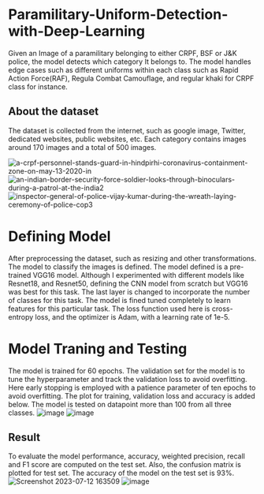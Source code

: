# Paramilitary-Uniform-Detection-with-Deep-Learning
Given an Image of a paramilitary belonging to either CRPF, BSF or J&amp;K police, the model detects which category It belongs to.
The model handles edge cases such as different uniforms within each class such as Rapid Action Force(RAF), Regula Combat Camouflage, and regular khaki for CRPF class for instance.

## About the dataset
The dataset is collected from the internet, such as google image, Twitter, dedicated websites, public websites, etc. Each category contains images around 170 images and a total of 500 images. 

![a-crpf-personnel-stands-guard-in-hindpirhi-coronavirus-containment-zone-on-may-13-2020-in](https://github.com/tjorgais/Paramilitary-Uniform-Detection-with-Deep-Learning/assets/42938890/281cf9b1-ae36-4863-9a20-e15358920ffb)
![an-indian-border-security-force-soldier-looks-through-binoculars-during-a-patrol-at-the-india2](https://github.com/tjorgais/Paramilitary-Uniform-Detection-with-Deep-Learning/assets/42938890/36c4b604-4db8-42db-8fb5-d07b65069383)
![inspector-general-of-police-vijay-kumar-during-the-wreath-laying-ceremony-of-police-cop3](https://github.com/tjorgais/Paramilitary-Uniform-Detection-with-Deep-Learning/assets/42938890/02457ed7-89d3-47cf-80a0-ea97128a2190)


# Defining Model
After preprocessing the dataset, such as resizing and other transformations. The model to classify the images is defined.
The model defined is a pre-trained VGG16 model. Although I experimented with different models like Resnet18, and Resnet50, defining the CNN model from scratch but VGG16 was best for this task. The last layer is changed to incorporate the number of classes for this task. The model is fined tuned completely to learn features for this particular task. The loss function used here is cross-entropy loss, and the optimizer is Adam, with a learning rate of 1e-5.

# Model Traning and Testing
The model is trained for 60 epochs. The validation set for the model is to tune the hyperparameter and track the validation loss to avoid overfitting. Here early stopping is employed with a patience parameter of ten epochs to avoid overfitting. The plot for training, validation loss and accuracy is added below. The model is tested on datapoint more than 100 from all three classes. 
![image](https://github.com/tjorgais/Paramilitary-Uniform-Detection-with-Deep-Learning/assets/42938890/3e3f1f7b-6194-4cc7-b23c-b077ff3c3bcf)
![image](https://github.com/tjorgais/Paramilitary-Uniform-Detection-with-Deep-Learning/assets/42938890/c27ed63f-dc67-4aa0-97d0-16019a2913cb)


## Result
To evaluate the model performance, accuracy, weighted precision, recall and F1 score are computed on the test set. Also, the confusion matrix is plotted for test set. The accuracy of the model on the test set is 93%.
![Screenshot 2023-07-12 163509](https://github.com/tjorgais/Paramilitary-Uniform-Detection-with-Deep-Learning/assets/42938890/fcb90457-749e-4a8e-9013-11ff793e8fa6)
![image](https://github.com/tjorgais/Paramilitary-Uniform-Detection-with-Deep-Learning/assets/42938890/8ecae6a4-d5d1-43a9-8e39-2360cde017ae)



